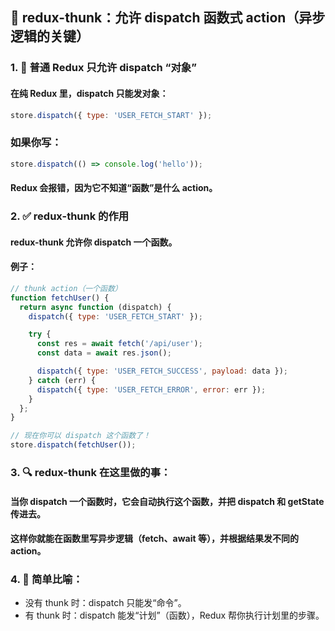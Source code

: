 ## 🧩 redux-thunk：允许 dispatch 函数式 action（异步逻辑的关键）

### 1. 🚫 普通 Redux 只允许 dispatch “对象”

#### 在纯 Redux 里，dispatch 只能发对象：
```js
store.dispatch({ type: 'USER_FETCH_START' });
```

### 如果你写：
```js
store.dispatch(() => console.log('hello'));
```

#### Redux 会报错，因为它不知道“函数”是什么 action。

### 2. ✅ redux-thunk 的作用

#### redux-thunk 允许你 dispatch 一个函数。

#### 例子：
```js
// thunk action（一个函数）
function fetchUser() {
  return async function (dispatch) {
    dispatch({ type: 'USER_FETCH_START' });

    try {
      const res = await fetch('/api/user');
      const data = await res.json();

      dispatch({ type: 'USER_FETCH_SUCCESS', payload: data });
    } catch (err) {
      dispatch({ type: 'USER_FETCH_ERROR', error: err });
    }
  };
}

// 现在你可以 dispatch 这个函数了！
store.dispatch(fetchUser());
```

### 3. 🔍 redux-thunk 在这里做的事：

#### 当你 dispatch 一个函数时，它会自动执行这个函数，并把 dispatch 和 getState 传进去。
#### 这样你就能在函数里写异步逻辑（fetch、await 等），并根据结果发不同的 action。

### 4. 💬 简单比喻：

- 没有 thunk 时：dispatch 只能发“命令”。
- 有 thunk 时：dispatch 能发“计划”（函数），Redux 帮你执行计划里的步骤。
